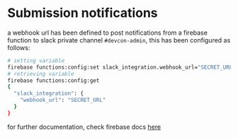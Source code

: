 # Submission notifications

a webhook url has been defined to post notifications from a firebase function to slack private channel `#devcon-admin`, this has been configured as follows:

```bash
# setting variable
firebase functions:config:set slack_integration.webhook_url="SECRET_URL"
# retrieving variable
firebase functions:config:get
{
  "slack_integration": {
    "webhook_url": "SECRET_URL"
  }
}
```

for further documentation, check firebase docs [here](https://firebase.google.com/docs/functions/config-env)
